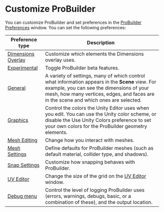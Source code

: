 # Customize ProBuilder

You can customize ProBuilder and set preferences in the [ProBuilder Preferences](preferences.md) window. You can set the following preferences: 

| **Preference type** | **Description** |
| --- | --- |
| [Dimensions Overlay](preferences.md#dimover) | Customize which elements the Dimensions overlay uses. |
| [Experimental](preferences.md#experimental) | Toggle ProBuilder beta features. |
| [General](preferences.md#general) | A variety of settings, many of which control what information appears in the **Scene** view. For example, you can see the dimensions of your mesh, how many vertices, edges, and faces are in the scene and which ones are selected. |
| [Graphics](preferences.md#graphics) | Control the colors the Unity Editor uses when you edit. You can use the Unity color scheme, or disable the Use Unity Colors preference to set your own colors for the ProBuilder geometry elements. |
| [Mesh Editing](preferences.md#mesh-editing) | Change how you interact with meshes. |
| [Mesh Settings](preferences.md#mesh-settings) | Define defaults for ProBuilder meshes (such as default material, collider type, and shadows). |
| [Snap Settings](preferences.md#snapping) | Customize how snapping behaves with ProBuilder. |
| [UV Editor](preferences.md#uv-editor) | Change the size of the grid on the [UV Editor](uv-editor.md) window. |
| [Debug menu](menu.md#debug) | Control the level of logging ProBuilder uses (errors, warnings, debugs, basic, or a combination of these), and the output location. |


